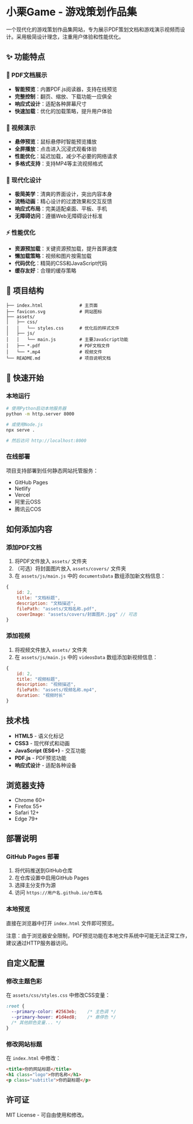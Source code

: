 # 小栗Game - 游戏策划作品集

一个现代化的游戏策划作品集网站，专为展示PDF策划文档和游戏演示视频而设计。采用极简设计理念，注重用户体验和性能优化。

## ✨ 功能特点

### 📄 PDF文档展示
- **智能预览**：内置PDF.js阅读器，支持在线预览
- **完整控制**：翻页、缩放、下载功能一应俱全
- **响应式设计**：适配各种屏幕尺寸
- **快速加载**：优化的加载策略，提升用户体验

### 🎥 视频演示
- **悬停预览**：鼠标悬停时智能预览播放
- **全屏播放**：点击进入沉浸式观看体验
- **性能优化**：延迟加载，减少不必要的网络请求
- **多格式支持**：支持MP4等主流视频格式

### 🎨 现代化设计
- **极简美学**：清爽的界面设计，突出内容本身
- **流畅动画**：精心设计的过渡效果和交互反馈
- **响应式布局**：完美适配桌面、平板、手机
- **无障碍访问**：遵循Web无障碍设计标准

### ⚡ 性能优化
- **资源预加载**：关键资源预加载，提升首屏速度
- **懒加载策略**：视频和图片按需加载
- **代码优化**：精简的CSS和JavaScript代码
- **缓存友好**：合理的缓存策略

## 📁 项目结构

```
├── index.html              # 主页面
├── favicon.svg             # 网站图标
├── assets/
│   ├── css/
│   │   └── styles.css      # 优化后的样式文件
│   ├── js/
│   │   └── main.js         # 主要JavaScript功能
│   ├── *.pdf               # PDF文档文件
│   └── *.mp4               # 视频文件
└── README.md               # 项目说明文档
```

## 🚀 快速开始

### 本地运行
```bash
# 使用Python启动本地服务器
python -m http.server 8000

# 或使用Node.js
npx serve .

# 然后访问 http://localhost:8000
```

### 在线部署
项目支持部署到任何静态网站托管服务：
- GitHub Pages
- Netlify
- Vercel
- 阿里云OSS
- 腾讯云COS

## 如何添加内容

### 添加PDF文档

1. 将PDF文件放入 `assets/` 文件夹
2. （可选）将封面图片放入 `assets/covers/` 文件夹
3. 在 `assets/js/main.js` 中的 `documentsData` 数组添加新文档信息：

```javascript
{
    id: 2,
    title: "文档标题",
    description: "文档描述",
    filePath: "assets/文档名称.pdf",
    coverImage: "assets/covers/封面图片.jpg" // 可选
}
```

### 添加视频

1. 将视频文件放入 `assets/` 文件夹
2. 在 `assets/js/main.js` 中的 `videosData` 数组添加新视频信息：

```javascript
{
    id: 2,
    title: "视频标题",
    description: "视频描述",
    filePath: "assets/视频名称.mp4",
    duration: "视频时长"
}
```

## 技术栈

- **HTML5** - 语义化标记
- **CSS3** - 现代样式和动画
- **JavaScript (ES6+)** - 交互功能
- **PDF.js** - PDF预览功能
- **响应式设计** - 适配各种设备

## 浏览器支持

- Chrome 60+
- Firefox 55+
- Safari 12+
- Edge 79+

## 部署说明

### GitHub Pages 部署

1. 将代码推送到GitHub仓库
2. 在仓库设置中启用GitHub Pages
3. 选择主分支作为源
4. 访问 `https://用户名.github.io/仓库名`

### 本地预览

直接在浏览器中打开 `index.html` 文件即可预览。

注意：由于浏览器安全限制，PDF预览功能在本地文件系统中可能无法正常工作，建议通过HTTP服务器访问。

## 自定义配置

### 修改主题色彩

在 `assets/css/styles.css` 中修改CSS变量：

```css
:root {
  --primary-color: #2563eb;    /* 主色调 */
  --primary-hover: #1d4ed8;    /* 悬停色 */
  /* 其他颜色变量... */
}
```

### 修改网站标题

在 `index.html` 中修改：

```html
<title>你的网站标题</title>
<h1 class="logo">你的名称</h1>
<p class="subtitle">你的副标题</p>
```

## 许可证

MIT License - 可自由使用和修改。
